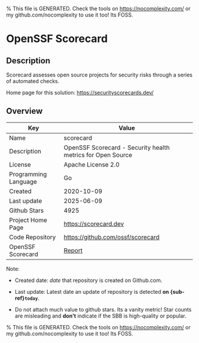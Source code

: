 
% This file is GENERATED. Check the tools on https://nocomplexity.com/ or my github.com/nocomplexity to use it too! Its FOSS. 

# OpenSSF Scorecard

## Description 

Scorecard assesses open source projects for security risks through a series of automated checks.

Home page for this solution: https://securityscorecards.dev/ 

## Overview 

| Key | Value |
| --- | --- |
| Name | scorecard |
| Description | OpenSSF Scorecard - Security health metrics for Open Source |
| License | Apache License 2.0 |
| Programming Language | Go |
| Created | 2020-10-09 |
| Last update | 2025-06-09 |
| Github Stars | 4925 |
| Project Home Page | https://scorecard.dev |
| Code Repository | https://github.com/ossf/scorecard |
| OpenSSF Scorecard | [Report](https://securityscorecards.dev/viewer/?uri=github.com/ossf/scorecard) |

Note:
 - Created date: *date* that repository is created on Github.com. 

- Last update: Latest date an update of repository is detected **on {sub-ref}`today`**. 

- Do not attach much value to github stars. Its a vanity metric! Star counts are misleading and 
**don't** indicate if the SBB is high-quality or popular.

% This file is GENERATED. Check the tools on https://nocomplexity.com/ or my github.com/nocomplexity to use it too! Its FOSS. 

